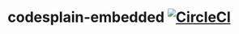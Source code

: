 # codesplain-embedded [![CircleCI](https://circleci.com/gh/maryvilledev/codesplain-embedded.svg?style=svg)](https://circleci.com/gh/maryvilledev/codesplain-embedded)
